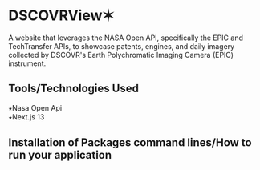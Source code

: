 # DSCOVRView✶
A website that leverages the NASA Open API, specifically the EPIC and TechTransfer APIs, to showcase patents, engines, and daily imagery collected by DSCOVR's Earth Polychromatic Imaging Camera (EPIC) instrument. 

## Tools/Technologies Used
⭑Nasa Open Api <br>
⭑Next.js 13

## Installation of Packages command lines/How to run your application
